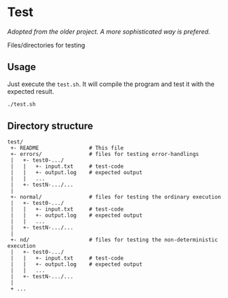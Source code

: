 # Test
*Adopted from the older project.*
*A more sophisticated way is prefered.*

Files/directories for testing

## Usage 

Just execute the `test.sh`.
It will compile the program and test it with the expected result.

```bash
./test.sh
```


## Directory structure

```
test/
 +- README                # This file
 +- errors/               # files for testing error-handlings
 |   +- test0-.../
 |   |   +- input.txt     # test-code
 |   |   +- output.log    # expected output
 |   |   ...
 |   +- testN-.../...
 |
 +- normal/               # files for testing the ordinary execution
 |   +- test0-.../
 |   |   +- input.txt     # test-code
 |   |   +- output.log    # expected output
 |   |   ...
 |   +- testN-.../...
 |
 +- nd/                   # files for testing the non-deterministic execution
 |   +- test0-.../
 |   |   +- input.txt     # test-code
 |   |   +- output.log    # expected output
 |   |   ...
 |   +- testN-.../...
 |
 + ...	
```



